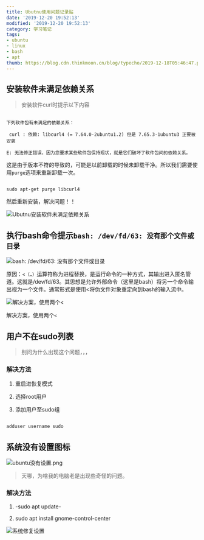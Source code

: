 ```yaml
---
title: Ubutnu使用问题记录贴
date: '2019-12-20 19:52:13'
modified: '2019-12-20 19:52:13'
category: 学习笔记
tags:
- ubuntu
- linux
- bash
- apt
thumb: https://blog.cdn.thinkmoon.cn/blog/typecho/2019-12-18T05:46:47.png
---
```


## 安装软件未满足依赖关系

> 安装软件curl时提示以下内容

```shell
下列软件包有未满足的依赖关系：
 curl : 依赖: libcurl4 (= 7.64.0-2ubuntu1.2) 但是 7.65.3-1ubuntu3 正要被安装
E: 无法修正错误，因为您要求某些软件包保持现状，就是它们破坏了软件包间的依赖关系。
```

这是由于版本不符的导致的，可能是以前卸载的时候未卸载干净。所以我们需要使用`purge`选项来重新卸载一次。

```shell
sudo apt-get purge libcurl4
```

然后重新安装，解决问题！！

![Ubutnu安装软件未满足依赖关系][1]


## 执行bash命令提示`bash: /dev/fd/63: 没有那个文件或目录`

![bash: /dev/fd/63: 没有那个文件或目录][2]

原因：`<（…）`运算符称为进程替换，是运行命令的一种方式，其输出进入匿名管道。这就是/dev/fd/63。其思想是允许外部命令（这里是bash）将另一个命令输出视为一个文件。通常形式是使用<将伪文件对象重定向到bash的输入流中。

![解决方案，使用两个`<`][3]


解决方案，使用两个`<`

## 用户不在sudo列表

> 别问为什么出现这个问题，，，

### 解决方法
1. 重启进恢复模式
2. 选择root用户
3. 添加用户至sudo组
```bash
adduser username sudo
```

## 系统没有设置图标
![ubuntu没有设置.png][4]
> 天哪，为啥我的电脑老是出现些奇怪的问题。

### 解决方法
1. -sudo apt update-
2. sudo apt  install gnome-control-center
![系统修复设置][5]


  [1]: https://blog.cdn.thinkmoon.cn/blog/typecho/2019-12-18T05:46:47.png
  [2]: https://blog.cdn.thinkmoon.cn/blog/typecho/2019-12-18T07:27:55.png
  [3]: https://blog.cdn.thinkmoon.cn/blog/typecho/2019-12-18T07:28:44.png
  [4]: https://blog.cdn.thinkmoon.cn/blog/typecho/ubuntu%E6%B2%A1%E6%9C%89%E8%AE%BE%E7%BD%AE.png
  [5]: https://blog.cdn.thinkmoon.cn/blog/typecho/2019-12-20T11:51:33.png